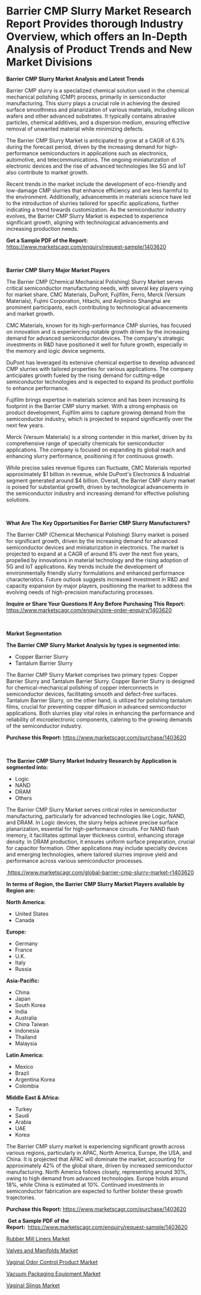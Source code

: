 <p><h1>Barrier CMP Slurry Market Research Report Provides thorough Industry Overview, which offers an In-Depth Analysis of Product Trends and New Market Divisions</h1></p><p><strong>Barrier CMP Slurry Market Analysis and Latest Trends</strong></p>
<p><p>Barrier CMP slurry is a specialized chemical solution used in the chemical mechanical polishing (CMP) process, primarily in semiconductor manufacturing. This slurry plays a crucial role in achieving the desired surface smoothness and planarization of various materials, including silicon wafers and other advanced substrates. It typically contains abrasive particles, chemical additives, and a dispersion medium, ensuring effective removal of unwanted material while minimizing defects.</p><p>The Barrier CMP Slurry Market is anticipated to grow at a CAGR of 6.3% during the forecast period, driven by the increasing demand for high-performance semiconductors in applications such as electronics, automotive, and telecommunications. The ongoing miniaturization of electronic devices and the rise of advanced technologies like 5G and IoT also contribute to market growth. </p><p>Recent trends in the market include the development of eco-friendly and low-damage CMP slurries that enhance efficiency and are less harmful to the environment. Additionally, advancements in materials science have led to the introduction of slurries tailored for specific applications, further indicating a trend towards customization. As the semiconductor industry evolves, the Barrier CMP Slurry Market is expected to experience significant growth, aligning with technological advancements and increasing production needs.</p></p>
<p><strong>Get a Sample PDF of the Report:&nbsp;</strong> <a href="https://www.marketscagr.com/enquiry/request-sample/1403620?utm_campaign=1693&utm_medium=2&utm_source=Github&utm_content=ia&utm_term=23102024&utm_id=barrier-cmp-slurry">https://www.marketscagr.com/enquiry/request-sample/1403620</a></p>
<p>&nbsp;</p>
<p><strong>Barrier CMP Slurry Major Market Players</strong></p>
<p><p>The Barrier CMP (Chemical Mechanical Polishing) Slurry Market serves critical semiconductor manufacturing needs, with several key players vying for market share. CMC Materials, DuPont, Fujifilm, Ferro, Merck (Versum Materials), Fujimi Corporation, Hitachi, and Anjimirco Shanghai are prominent participants, each contributing to technological advancements and market growth.</p><p>CMC Materials, known for its high-performance CMP slurries, has focused on innovation and is experiencing notable growth driven by the increasing demand for advanced semiconductor devices. The company's strategic investments in R&D have positioned it well for future growth, especially in the memory and logic device segments.</p><p>DuPont has leveraged its extensive chemical expertise to develop advanced CMP slurries with tailored properties for various applications. The company anticipates growth fueled by the rising demand for cutting-edge semiconductor technologies and is expected to expand its product portfolio to enhance performance.</p><p>Fujifilm brings expertise in materials science and has been increasing its footprint in the Barrier CMP slurry market. With a strong emphasis on product development, Fujifilm aims to capture growing demand from the semiconductor industry, which is projected to expand significantly over the next few years.</p><p>Merck (Versum Materials) is a strong contender in this market, driven by its comprehensive range of specialty chemicals for semiconductor applications. The company is focused on expanding its global reach and enhancing slurry performance, positioning it for continuous growth.</p><p>While precise sales revenue figures can fluctuate, CMC Materials reported approximately $1 billion in revenue, while DuPont's Electronics & Industrial segment generated around $4 billion. Overall, the Barrier CMP slurry market is poised for substantial growth, driven by technological advancements in the semiconductor industry and increasing demand for effective polishing solutions.</p></p>
<p>&nbsp;</p>
<p><strong>What Are The Key Opportunities For Barrier CMP Slurry Manufacturers?</strong></p>
<p><p>The Barrier CMP (Chemical Mechanical Polishing) Slurry market is poised for significant growth, driven by the increasing demand for advanced semiconductor devices and miniaturization in electronics. The market is projected to expand at a CAGR of around 8% over the next five years, propelled by innovations in material technology and the rising adoption of 5G and IoT applications. Key trends include the development of environmentally friendly slurry formulations and enhanced performance characteristics. Future outlook suggests increased investment in R&D and capacity expansion by major players, positioning the market to address the evolving needs of high-precision manufacturing processes.</p></p>
<p><strong>Inquire or Share Your Questions If Any Before Purchasing This Report:</strong> <a href="https://www.marketscagr.com/enquiry/pre-order-enquiry/1403620?utm_campaign=1693&utm_medium=2&utm_source=Github&utm_content=ia&utm_term=23102024&utm_id=barrier-cmp-slurry">https://www.marketscagr.com/enquiry/pre-order-enquiry/1403620</a></p>
<p>&nbsp;</p>
<p><strong>Market Segmentation</strong></p>
<p><strong>The Barrier CMP Slurry Market Analysis by types is segmented into:</strong></p>
<p><ul><li>Copper Barrier Slurry</li><li>Tantalum Barrier Slurry</li></ul></p>
<p><p>The Barrier CMP Slurry Market comprises two primary types: Copper Barrier Slurry and Tantalum Barrier Slurry. Copper Barrier Slurry is designed for chemical-mechanical polishing of copper interconnects in semiconductor devices, facilitating smooth and defect-free surfaces. Tantalum Barrier Slurry, on the other hand, is utilized for polishing tantalum films, crucial for preventing copper diffusion in advanced semiconductor applications. Both slurries play vital roles in enhancing the performance and reliability of microelectronic components, catering to the growing demands of the semiconductor industry.</p></p>
<p><strong>Purchase this Report:&nbsp;</strong><a href="https://www.marketscagr.com/purchase/1403620?utm_campaign=1693&utm_medium=2&utm_source=Github&utm_content=ia&utm_term=23102024&utm_id=barrier-cmp-slurry">https://www.marketscagr.com/purchase/1403620</a></p>
<p>&nbsp;</p>
<p><strong>The Barrier CMP Slurry Market Industry Research by Application is segmented into:</strong></p>
<p><ul><li>Logic</li><li>NAND</li><li>DRAM</li><li>Others</li></ul></p>
<p><p>The Barrier CMP Slurry Market serves critical roles in semiconductor manufacturing, particularly for advanced technologies like Logic, NAND, and DRAM. In Logic devices, the slurry helps achieve precise surface planarization, essential for high-performance circuits. For NAND flash memory, it facilitates optimal layer thickness control, enhancing storage density. In DRAM production, it ensures uniform surface preparation, crucial for capacitor formation. Other applications may include specialty devices and emerging technologies, where tailored slurries improve yield and performance across various semiconductor processes.</p></p>
<p><a href="https://www.marketscagr.com/global-barrier-cmp-slurry-market-r1403620?utm_campaign=1693&utm_medium=2&utm_source=Github&utm_content=ia&utm_term=23102024&utm_id=barrier-cmp-slurry">&nbsp;https://www.marketscagr.com/global-barrier-cmp-slurry-market-r1403620</a></p>
<p><strong>In terms of Region, the Barrier CMP Slurry Market Players available by Region are:</strong></p>
<p>
    <p> <strong> North America: </strong>
        <ul>
            <li>United States</li>
            <li>Canada</li>
        </ul>
        </p> 
    <p> <strong> Europe: </strong>
        <ul>
            <li>Germany</li>
            <li>France</li>
            <li>U.K.</li>
            <li>Italy</li>
            <li>Russia</li>
        </ul>
        </p> 
    <p> <strong> Asia-Pacific: </strong>
        <ul>
            <li>China</li>
            <li>Japan</li>
            <li>South Korea</li>
            <li>India</li>
            <li>Australia</li>
            <li>China Taiwan</li>
            <li>Indonesia</li>
            <li>Thailand</li>
            <li>Malaysia</li>
        </ul>
        </p> 
    <p> <strong> Latin America: </strong>
        <ul>
            <li>Mexico</li>
            <li>Brazil</li>
            <li>Argentina Korea</li>
            <li>Colombia</li>
        </ul>
        </p> 
    <p> <strong> Middle East & Africa: </strong>
        <ul>
            <li>Turkey</li>
            <li>Saudi</li>
            <li>Arabia</li>
            <li>UAE</li>
            <li>Korea</li>
        </ul>
    </p>
    </p>
<p><p>The Barrier CMP slurry market is experiencing significant growth across various regions, particularly in APAC, North America, Europe, the USA, and China. It is projected that APAC will dominate the market, accounting for approximately 42% of the global share, driven by increased semiconductor manufacturing. North America follows closely, representing around 30%, owing to high demand from advanced technologies. Europe holds around 18%, while China is estimated at 10%. Continued investments in semiconductor fabrication are expected to further bolster these growth trajectories.</p></p>
<p><strong>Purchase this Report: </strong><a href="https://www.marketscagr.com/purchase/1403620?utm_campaign=1693&utm_medium=2&utm_source=Github&utm_content=ia&utm_term=23102024&utm_id=barrier-cmp-slurry">https://www.marketscagr.com/purchase/1403620</a></p>
<p>&nbsp;<strong>Get a Sample PDF of the Report:&nbsp;&nbsp;</strong><a href="https://www.marketscagr.com/enquiry/request-sample/1403620?utm_campaign=1693&utm_medium=2&utm_source=Github&utm_content=ia&utm_term=23102024&utm_id=barrier-cmp-slurry">https://www.marketscagr.com/enquiry/request-sample/1403620</a></p>
<p><strong></strong></p>
<p><p><a href="https://issuu.com/reportprime-2/docs/rubber-mill-liners-market-size-2030_168c4cdc2d23c2?utm_campaign=1693&utm_medium=2&utm_source=Github&utm_content=ia&utm_term=23102024&utm_id=barrier-cmp-slurry">Rubber Mill Liners Market</a></p><p><a href="https://www.linkedin.com/pulse/valves-manifolds-industry-insights-report-analyzing-market-trends-xnskf?utm_campaign=1693&utm_medium=2&utm_source=Github&utm_content=ia&utm_term=23102024&utm_id=barrier-cmp-slurry">Valves and Manifolds Market</a></p><p><a href="https://www.linkedin.com/pulse/vaginal-odor-control-product-market-outlook-current-assessment-hvhwf?utm_campaign=1693&utm_medium=2&utm_source=Github&utm_content=ia&utm_term=23102024&utm_id=barrier-cmp-slurry">Vaginal Odor Control Product Market</a></p><p><a href="https://www.linkedin.com/pulse/regulatory-landscape-its-influence-global-vacuum-packaging-rv49f?utm_campaign=1693&utm_medium=2&utm_source=Github&utm_content=ia&utm_term=23102024&utm_id=barrier-cmp-slurry">Vacuum Packaging Equipment Market</a></p><p><a href="https://www.linkedin.com/pulse/comprehensive-vaginal-slings-market-report-regional-analysis-ni6pf?utm_campaign=1693&utm_medium=2&utm_source=Github&utm_content=ia&utm_term=23102024&utm_id=barrier-cmp-slurry">Vaginal Slings Market</a></p></p>